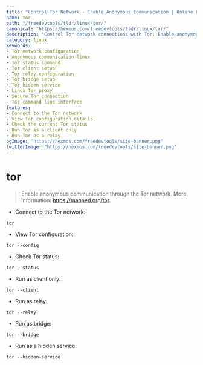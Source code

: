 ```yaml
---
title: "Control Tor Network - Enable Anonymous Communication | Online Free DevTools by Hexmos"
name: tor
path: "/freedevtools/tldr/linux/tor/"
canonical: "https://hexmos.com/freedevtools/tldr/linux/tor/"
description: "Control Tor network connections with Tor. Enable anonymous communication, configure Tor settings, and check Tor status. Free online tool, no registration required."
category: linux
keywords:
- Tor network configuration
- Anonymous communication linux
- Tor status command
- Tor client setup
- Tor relay configuration
- Tor bridge setup
- Tor hidden service
- Linux Tor proxy
- Secure Tor connection
- Tor command line interface
features:
- Connect to the Tor network
- View Tor configuration details
- Check the current Tor status
- Run Tor as a client only
- Run Tor as a relay
ogImage: "https://hexmos.com/freedevtools/site-banner.png"
twitterImage: "https://hexmos.com/freedevtools/site-banner.png"
---
```


# tor

> Enable anonymous communication through the Tor network.
> More information: <https://manned.org/tor>.

- Connect to the Tor network:

`tor`

- View Tor configuration:

`tor --config`

- Check Tor status:

`tor --status`

- Run as client only:

`tor --client`

- Run as relay:

`tor --relay`

- Run as bridge:

`tor --bridge`

- Run as a hidden service:

`tor --hidden-service`
